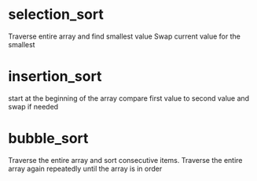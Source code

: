 # selection_sort
  Traverse entire array and find smallest value
  Swap current value for the smallest

# insertion_sort
  start at the beginning of the array
  compare first value to second value and swap if needed

# bubble_sort
  Traverse the entire array and sort consecutive items.
  Traverse the entire array again repeatedly until the array is in order